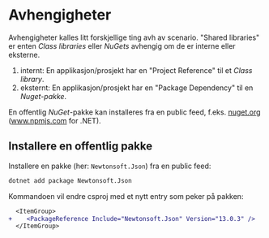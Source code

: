 # Avhengigheter

Avhengigheter kalles litt forskjellige ting avh av scenario. "Shared libraries" er enten _Class libraries_ eller _NuGets_ avhengig om de er interne eller eksterne.

1. internt: En applikasjon/prosjekt har en "Project Reference" til et _Class library_.
2. eksternt: En applikasjon/prosjekt har en "Package Dependency" til en _Nuget-pakke_.

En offentlig _NuGet_-pakke kan installeres fra en public feed, f.eks. [nuget.org](https://www.nuget.org) (www.npmjs.com for .NET).

## Installere en offentlig pakke

Installere en pakke (her: `Newtonsoft.Json`) fra en public feed:

```bash copy
dotnet add package Newtonsoft.Json
```

Kommandoen vil endre csproj med et nytt entry som peker på pakken:

```diff filename="MyConsoleApp.csproj" copy
  <ItemGroup>
+    <PackageReference Include="Newtonsoft.Json" Version="13.0.3" />
  </ItemGroup>
```
